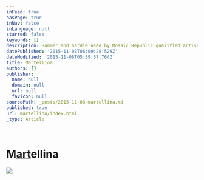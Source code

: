 ```yaml
---
inFeed: true
hasPage: true
inNav: false
inLanguage: null
starred: false
keywords: []
description: Hammer and hardie used by Mosaic Republic qualified artisans
datePublished: '2015-11-08T06:00:28.529Z'
dateModified: '2015-11-08T05:59:57.764Z'
title: Martellina
authors: []
publisher:
  name: null
  domain: null
  url: null
  favicon: null
sourcePath: _posts/2015-11-08-martellina.md
published: true
url: martellina/index.html
_type: Article

---
```

# M[art][0]ellina
![](https://the-grid-user-content.s3-us-west-2.amazonaws.com/63b01d36-edb8-4526-a44c-115ef1e21dc4.jpg)

[0]: null